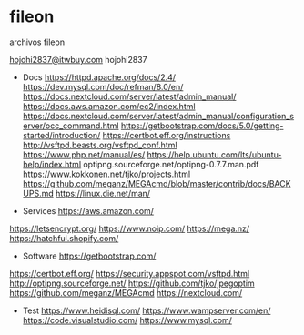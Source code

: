# fileon

archivos fileon


hojohi2837@itwbuy.com
hojohi2837

* Docs
https://httpd.apache.org/docs/2.4/
https://dev.mysql.com/doc/refman/8.0/en/
https://docs.nextcloud.com/server/latest/admin_manual/
https://docs.aws.amazon.com/ec2/index.html
https://docs.nextcloud.com/server/latest/admin_manual/configuration_server/occ_command.html
https://getbootstrap.com/docs/5.0/getting-started/introduction/
https://certbot.eff.org/instructions
http://vsftpd.beasts.org/vsftpd_conf.html
https://www.php.net/manual/es/
https://help.ubuntu.com/lts/ubuntu-help/index.html
optipng.sourceforge.net/optipng-0.7.7.man.pdf
https://www.kokkonen.net/tjko/projects.html
https://github.com/meganz/MEGAcmd/blob/master/contrib/docs/BACKUPS.md
https://linux.die.net/man/


* Services
https://aws.amazon.com/

https://letsencrypt.org/
https://www.noip.com/
https://mega.nz/
https://hatchful.shopify.com/



* Software
https://getbootstrap.com/

https://certbot.eff.org/
https://security.appspot.com/vsftpd.html
http://optipng.sourceforge.net/
https://github.com/tjko/jpegoptim
https://github.com/meganz/MEGAcmd
https://nextcloud.com/


* Test
https://www.heidisql.com/
https://www.wampserver.com/en/
https://code.visualstudio.com/
https://www.mysql.com/
